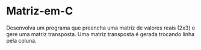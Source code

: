 # Matriz-em-C
Desenvolva um programa que preencha uma matriz de valores reais (2x3) e gere uma
matriz transposta. Uma matriz transposta é gerada trocando linha pela coluna.

